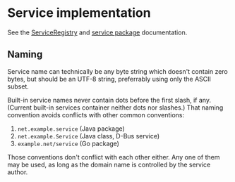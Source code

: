 # Service implementation

See the
[ServiceRegistry](https://godoc.org/github.com/tsavola/gate/runtime#ServiceRegistry)
and [service package](https://godoc.org/github.com/tsavola/gate/service)
documentation.


## Naming

Service name can technically be any byte string which doesn't contain zero
bytes, but should be an UTF-8 string, preferrably using only the ASCII subset.

Built-in service names never contain dots before the first slash, if any.
(Current built-in services container neither dots nor slashes.)  That naming
convention avoids conflicts with other common conventions:

  1. `net.example.service` (Java package)
  2. `net.example.Service` (Java class, D-Bus service)
  3. `example.net/service` (Go package)

Those conventions don't conflict with each other either.  Any one of them may
be used, as long as the domain name is controlled by the service author.

